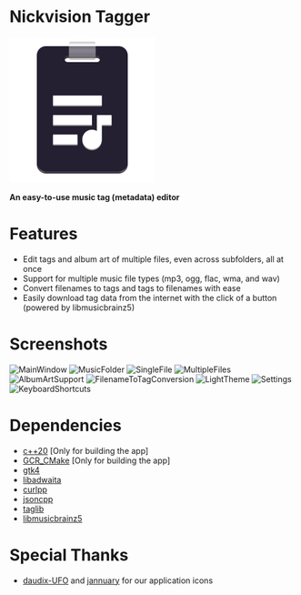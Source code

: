 # Nickvision Tagger
![icon](resources/org.nickvision.tagger.svg)

**An easy-to-use music tag (metadata) editor**

# Features
- Edit tags and album art of multiple files, even across subfolders, all at once
- Support for multiple music file types (mp3, ogg, flac, wma, and wav)
- Convert filenames to tags and tags to filenames with ease
- Easily download tag data from the internet with the click of a button (powered by libmusicbrainz5)

# Screenshots
![MainWindow](https://user-images.githubusercontent.com/17648453/171565066-5c715e90-61e7-40c7-80a6-77a2bf3079e8.png)
![MusicFolder](https://user-images.githubusercontent.com/17648453/171565079-5287d6c1-2698-48be-b9fd-eea1be912697.png)
![SingleFile](https://user-images.githubusercontent.com/17648453/171565097-69b1195a-4eac-4178-a809-fe0c1f4e81e5.png)
![MultipleFiles](https://user-images.githubusercontent.com/17648453/171565114-e223a9f1-4785-4ec2-bc03-4e9a6976466a.png)
![AlbumArtSupport](https://user-images.githubusercontent.com/17648453/171565137-aba8028e-40d7-473b-92f1-febfc1883fb2.png)
![FilenameToTagConversion](https://user-images.githubusercontent.com/17648453/170810816-406b65fd-7f37-4d11-b821-8e7a82ab9029.png)
![LightTheme](https://user-images.githubusercontent.com/17648453/171565160-0d6dca47-886d-405b-8a11-58f20263cfdc.png)
![Settings](https://user-images.githubusercontent.com/17648453/170810823-6fe3baf0-2826-4ecf-8d30-c75a715095aa.png)
![KeyboardShortcuts](https://user-images.githubusercontent.com/17648453/171565179-e859fc7e-af7f-4f61-beed-f7c3294cfff9.png)

# Dependencies
- [c++20](https://en.cppreference.com/w/cpp/20) [Only for building the app]
- [GCR_CMake](https://github.com/Makman2/GCR_CMake) [Only for building the app]
- [gtk4](https://gtk.org/)
- [libadwaita](https://gnome.pages.gitlab.gnome.org/libadwaita/)
- [curlpp](http://www.curlpp.org/)
- [jsoncpp](https://github.com/open-source-parsers/jsoncpp)
- [taglib](https://taglib.org/)
- [libmusicbrainz5](https://musicbrainz.org/doc/libmusicbrainz)

# Special Thanks
- [daudix-UFO](https://github.com/daudix-UFO) and [jannuary](https://github.com/jannuary) for our application icons
